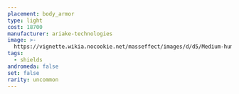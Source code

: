 ```yaml
---
placement: body_armor
type: light
cost: 18700
manufacturer: ariake-technologies
image: >-
  https://vignette.wikia.nocookie.net/masseffect/images/d/d5/Medium-human-Mercenary.png/revision/latest/scale-to-width-down/160?cb=20100209162437
tags:
  - shields
andromeda: false
set: false
rarity: uncommon
---
```

